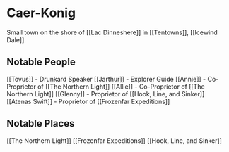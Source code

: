 # Caer-Konig
Small town on the shore of [[Lac Dinneshere]] in [[Tentowns]], [[Icewind Dale]].

## Notable People
[[Tovus]] - Drunkard Speaker
[[Jarthur]] - Explorer Guide
[[Annie]] - Co-Proprietor of [[The Northern Light]]
[[Allie]] - Co-Proprietor of [[The Northern Light]]
[[Glenny]] - Proprietor of [[Hook, Line, and Sinker]]
[[Atenas Swift]] - Proprietor of [[Frozenfar Expeditions]]

## Notable Places
[[The Northern Light]]
[[Frozenfar Expeditions]]
[[Hook, Line, and Sinker]]
